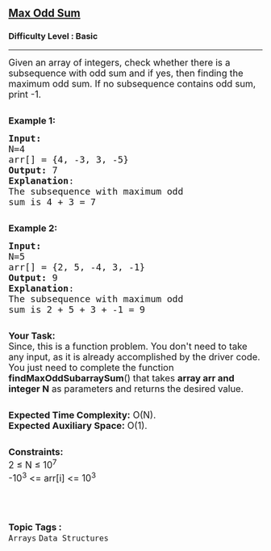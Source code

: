<h2><a href="https://practice.geeksforgeeks.org/problems/max-odd-sum0651/1?utm_source=geeksforgeeks&utm_medium=article_practice_tab&utm_campaign=article_practice_tab">Max Odd Sum</a></h2><h3>Difficulty Level : Basic</h3><hr><div class="problems_problem_content__Xm_eO"><p><span style="font-size:18px">Given an array of integers, check whether there is a subsequence with odd sum and if yes, then finding the maximum odd sum. If no subsequence contains odd sum, print -1.</span></p>

<p><br>
<span style="font-size:18px"><strong>Example 1:</strong></span></p>

<pre><span style="font-size:18px"><strong>Input:
</strong>N=4
arr[] = {4, -3, 3, -5}
<strong>Output:</strong> 7
<strong>Explanation</strong>:
The subsequence with maximum odd
sum is 4 + 3 = 7</span></pre>

<p><br>
<span style="font-size:18px"><strong>Example 2:</strong></span></p>

<pre><span style="font-size:18px"><strong>Input:
</strong>N=5
arr[] = {2, 5, -4, 3, -1}
<strong>Output:</strong> 9
<strong>Explanation</strong>:
The subsequence with maximum odd 
sum is 2 + 5 + 3 + -1 = 9</span></pre>

<p><br>
<span style="font-size:18px"><strong>Your Task:</strong><br>
Since, this is a function problem. You don't need to take any input, as it is already accomplished by the driver code. You just need to complete the function <strong>findMaxOddSubarraySum</strong>() that takes <strong>array arr and integer N</strong>&nbsp;as parameters and returns the desired value.</span><br>
&nbsp;</p>

<p><span style="font-size:18px"><strong>Expected Time Complexity:</strong> O(N).<br>
<strong>Expected Auxiliary Space:</strong> O(1).</span></p>

<p><br>
<span style="font-size:18px"><strong>Constraints:</strong><br>
2 ≤ N ≤ 10<sup>7</sup><br>
-10<sup>3</sup>&nbsp;&lt;= arr[i] &lt;= 10<sup>3</sup></span></p>

<p>&nbsp;</p>
</div><br><p><span style=font-size:18px><strong>Topic Tags : </strong><br><code>Arrays</code>&nbsp;<code>Data Structures</code>&nbsp;